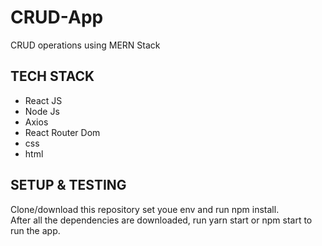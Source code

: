 # CRUD-App
CRUD operations using MERN Stack
## TECH STACK
- React JS
- Node Js
- Axios
- React Router Dom
- css
- html
## SETUP & TESTING
Clone/download this repository set youe env and run npm install.<br>
After all the dependencies are downloaded, run yarn start or npm start to run the app.
